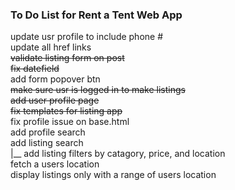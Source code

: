 ### To Do List for Rent a Tent Web App  


update usr profile to include phone #  
update all href links  
~~validate listing form on post~~  
~~fix datefield~~  
add form popover btn  
~~make sure usr is logged in to make listings~~  
~~add user profile page~~  
~~fix templates for listing app~~  
fix profile issue on base.html  
add profile search  
add listing search  
    |__ add listing filters by catagory, price, and location  
fetch a users location  
display listings only with a range of users location  
